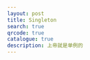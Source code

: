 ```yaml
---
layout: post
title: Singleton
search: true
qrcode: true
catalogue: true
description: 上帝就是单例的
---
```

